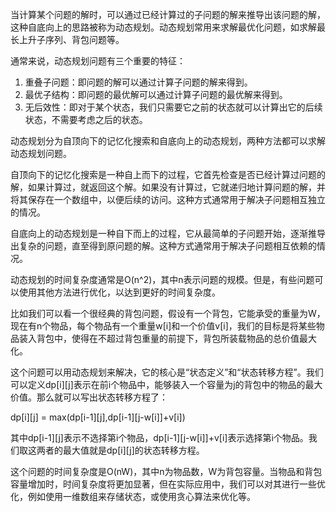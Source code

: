 当计算某个问题的解时，可以通过已经计算过的子问题的解来推导出该问题的解，这种自底向上的思路被称为动态规划。动态规划常用来求解最优化问题，如求解最长上升子序列、背包问题等。

通常来说，动态规划问题有三个重要的特征：

1. 重叠子问题：即问题的解可以通过计算子问题的解来得到。
2. 最优子结构：即问题的最优解可以通过计算子问题的最优解来得到。
3. 无后效性：即对于某个状态，我们只需要它之前的状态就可以计算出它的后续状态，不需要考虑之后的状态。

动态规划分为自顶向下的记忆化搜索和自底向上的动态规划，两种方法都可以求解动态规划问题。

自顶向下的记忆化搜索是一种自上而下的过程，它首先检查是否已经计算过问题的解，如果计算过，就返回这个解。如果没有计算过，它就递归地计算问题的解，并将其保存在一个数组中，以便后续的访问。这种方式通常用于解决子问题相互独立的情况。

自底向上的动态规划是一种自下而上的过程，它从最简单的子问题开始，逐渐推导出复杂的问题，直至得到原问题的解。这种方式通常用于解决子问题相互依赖的情况。

动态规划的时间复杂度通常是O(n^2)，其中n表示问题的规模。但是，有些问题可以使用其他方法进行优化，以达到更好的时间复杂度。





比如我们可以看一个很经典的背包问题，假设有一个背包，它能承受的重量为W，现在有n个物品，每个物品有一个重量w[i]和一个价值v[i]，我们的目标是将某些物品装入背包中，使得在不超过背包重量的前提下，背包所装载物品的总价值最大化。

这个问题可以用动态规划来解决，它的核心是“状态定义”和“状态转移方程”。我们可以定义dp[i][j]表示在前i个物品中，能够装入一个容量为j的背包中的物品的最大价值。那么就可以写出状态转移方程了：

dp[i][j] = max(dp[i-1][j],dp[i-1][j-w[i]]+v[i])

其中dp[i-1][j]表示不选择第i个物品，dp[i-1][j-w[i]]+v[i]表示选择第i个物品。我们取这两者的最大值就是dp[i][j]的状态转移方程。

这个问题的时间复杂度是O(nW)，其中n为物品数，W为背包容量。当物品和背包容量增加时，时间复杂度将更加显著，但在实际应用中，我们可以对其进行一些优化，例如使用一维数组来存储状态，或使用贪心算法来优化等。